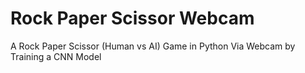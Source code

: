 # Rock Paper Scissor Webcam
A Rock Paper Scissor (Human vs AI) Game in Python Via Webcam by Training a CNN Model
